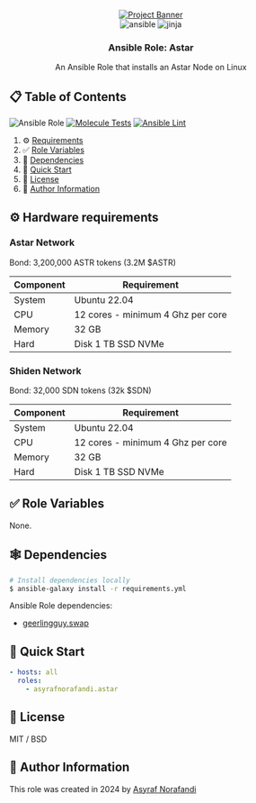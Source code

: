 <div align="center">
  <br />
    <a href="https://astar.network/" target="_blank">
      <img src="https://repository-images.githubusercontent.com/177367936/60698df1-c1d8-4f3f-8d49-780ea65a04fc" alt="Project Banner">
    </a>
  <br />

  <div>
    <img src="https://img.shields.io/badge/-Ansible-black?style=for-the-badge&logoColor=white&logo=ansible&color=000000" alt="ansible" />
    <img src="https://img.shields.io/badge/-Jinja-black?style=for-the-badge&logoColor=grey&logo=jinja&color=ffffff" alt="jinja" />
  </div>

  <h3 align="center">Ansible Role: Astar</h3>

   <div align="center">
    An Ansible Role that installs an Astar Node on Linux
    </div>
</div>

## 📋 Table of Contents

![Ansible Role](https://img.shields.io/ansible/role/d/asyrafnorafandi/astar?logo=ansible&label=Ansible%20Role%20Downloads&link=https%3A%2F%2Fgalaxy.ansible.com%2Fui%2Fstandalone%2Froles%2Fasyrafnorafandi%2Fastar%2F)
[![Molecule Tests](https://github.com/asyrafnorafandi/ansible-role-astar/actions/workflows/test.yml/badge.svg?branch=main)](https://github.com/asyrafnorafandi/ansible-role-astar/actions/workflows/test.yml)
[![Ansible Lint](https://github.com/asyrafnorafandi/ansible-role-astar/actions/workflows/ansible-lint.yml/badge.svg?branch=main)](https://github.com/asyrafnorafandi/ansible-role-astar/actions/workflows/ansible-lint.yml)

1. ⚙️ [Requirements](#requirements)
2. ✅ [Role Variables](#variables)
3. 🔗 [Dependencies](#dependencies)
4. 🚀 [Quick Start](#quick-start)
5. 📜 [License](#license)
6. 🧐 [Author Information](#author)

## ⚙️ <a name="requirements">Hardware requirements</a>

### Astar Network

Bond: 3,200,000 ASTR tokens (3.2M $ASTR)

| Component | Requirement                       |
| --------- | --------------------------------- |
| System    | Ubuntu 22.04                      |
| CPU       | 12 cores - minimum 4 Ghz per core |
| Memory    | 32 GB                             |
| Hard      | Disk 1 TB SSD NVMe                |

### Shiden Network

Bond: 32,000 SDN tokens (32k $SDN)

| Component | Requirement                       |
| --------- | --------------------------------- |
| System    | Ubuntu 22.04                      |
| CPU       | 12 cores - minimum 4 Ghz per core |
| Memory    | 32 GB                             |
| Hard      | Disk 1 TB SSD NVMe                |

## ✅ <a name="variables">Role Variables</a>

None.

## 🕸️ <a name="dependencies">Dependencies</a>

```bash
# Install dependencies locally
$ ansible-galaxy install -r requirements.yml
```

Ansible Role dependencies:

- [geerlingguy.swap](https://github.com/geerlingguy/ansible-role-swap)

## 🔗 <a name="quick-start">Quick Start</a>

```yaml
- hosts: all
  roles:
    - asyrafnorafandi.astar
```

## 📜 <a name="license">License</a>

MIT / BSD

## 🧐 <a name="author">Author Information</a>

This role was created in 2024 by [Asyraf Norafandi](https://www.github.com/asyrafnorafandi)
